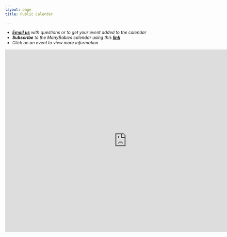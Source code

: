 ```yaml
---
layout: page
title: Public Calendar

---
```



* *[**Email us**](mailto:contact@manybabies.org) with questions or to get your event added to the calendar*
* ***Subscribe** to the ManyBabies calendar using this [**link**](https://calendar.google.com/calendar/u/0?cid=Y29udGFjdEBtYW55YmFiaWVzLm9yZw)*
* *Click on an event to view more information* 


<iframe src="https://calendar.google.com/calendar/embed?src=contact%40manybabies.org&ctz=America%2FLos_Angeles" style="border: 0" width="800" height="600" frameborder="0" scrolling="no"></iframe>